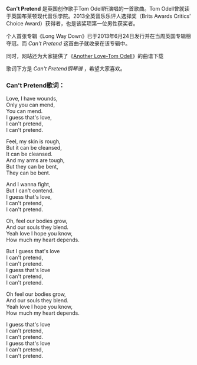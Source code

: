 

**Can't Pretend** 是英国创作歌手Tom Odell所演唱的一首歌曲。Tom
Odell曾就读于英国布莱顿现代音乐学院。2013全英音乐乐评人选择奖（Brits Awards Critics' Choice
Award）获得者，也是该奖项第一位男性获奖者。

个人首张专辑《Long Way Down》已于2013年6月24日发行并在当周英国专辑榜夺冠。而 _Can't Pretend_ 这首曲子就收录在该专辑中。

同时，网站还为大家提供了《[Another Love-Tom Odell](Music-4039-Another-Love-Tom-Odell.html
"Another Love-Tom Odell")》的曲谱下载

歌词下方是 _Can't Pretend钢琴谱_ ，希望大家喜欢。

### Can't Pretend歌词：

Love, I have wounds,  
Only you can mend,  
You can mend.  
I guess that's love,  
I can't pretend,  
I can't pretend.

Feel, my skin is rough,  
But it can be cleansed,  
It can be cleansed.  
And my arms are tough,  
But they can be bent,  
They can be bent.

And I wanna fight,  
But I can't contend.  
I guess that's love,  
I can't pretend,  
I can't pretend.

Oh, feel our bodies grow,  
And our souls they blend.  
Yeah love I hope you know,  
How much my heart depends.

But I guess that's love  
I can't pretend,  
I can't pretend.  
I guess that's love  
I can't pretend,  
I can't pretend.

Oh feel our bodies grow,  
And our souls they blend.  
Yeah love I hope you know,  
How much my heart depends.

I guess that's love  
I can't pretend,  
I can't pretend.  
I guess that's love  
I can't pretend,  
I can't pretend.

